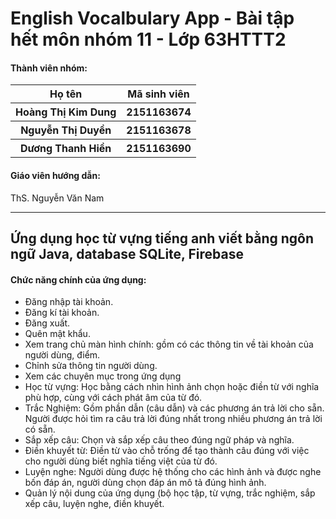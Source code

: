 <h1>English Vocalbulary App - Bài tập hết môn nhóm 11 - Lớp 63HTTT2</h1>
<h4>Thành viên nhóm: </h4>
<table>
  <tr>
    <th>Họ tên</th>
    <th>Mã sinh viên</th>
  </tr>
  <tr>
    <th>Hoàng Thị Kim Dung</th>
    <th>2151163674</th>
  </tr>
  <tr>
    <th>Nguyễn Thị Duyền</th>
    <th>2151163678</th>
  </tr>
  <tr>
    <th>Dương Thanh Hiền</th>
    <th>2151163690</th>
  </tr>
</table>
<h4>Giáo viên hướng dẫn: </h4> <span>ThS. Nguyễn Văn Nam</span>

<hr>
<h2>Ứng dụng học từ vựng tiếng anh viết bằng ngôn ngữ Java, database SQLite, Firebase</h2>
<h4>Chức năng chính của ứng dụng: </h4>
<ul>
  <li> Đăng nhập tài khoản. </li>
  <li> Đăng kí tài khoản. </li>
  <li> Đăng xuất.</li>
  <li> Quên mật khẩu. </li>
  <li> Xem trang chủ màn hình chính: gồm có các thông tin về tài khoản của người dùng, điểm. </li>
  <li> Chỉnh sửa thông tin người dùng. </li>
  <li> Xem các chuyên mục trong ứng dụng</li>
  <li> Học từ vựng: Học bằng cách nhìn hình ảnh chọn hoặc điền từ với nghĩa phù hợp, cùng với cách phát âm của từ đó.</li>
  <li> Trắc Nghiệm: Gồm phần dẫn (câu dẫn) và các phương án trả lời cho sẵn. Người được hỏi tìm ra câu trả lời đúng nhất trong nhiều phương án trả lời có sẵn.</li>
  <li> Sắp xếp câu: Chọn và sắp xếp câu theo đúng ngữ pháp và nghĩa.</li>
  <li> Điền khuyết từ: Điền từ vào chỗ trống để tạo thành câu đúng với việc cho người dùng biết nghĩa tiếng việt của từ đó.</li>
  <li> Luyện nghe: Người dùng được hệ thống cho các hình ảnh và được nghe bốn đáp án, người dùng chọn đáp án mô tả đúng hình ảnh.</li>
  <li> Quản lý nội dung của ứng dụng (bộ học tập, từ vựng, trắc nghiệm, sắp xếp câu, luyện nghe, điền khuyết.</li>
</ul>

